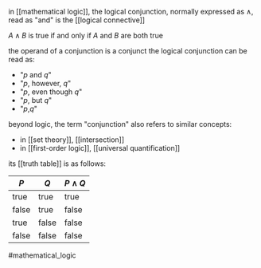 in [[mathematical logic]], the logical conjunction, normally expressed as $\wedge$, read as "and" is the [[logical connective]]

$A \wedge B$ is true if and only if $A$ and $B$ are both true

the operand of a conjunction is a conjunct
the logical conjunction can be read as:
 - "$p$ and $q$"
 - "$p$, however, $q$"
 - "$p$, even though $q$"
 - "$p$, but $q$"
 - "$p$,$q$"

beyond logic, the term "conjunction" also refers to similar concepts:
- in [[set theory]], [[intersection]]
- in [[first-order logic]], [[universal quantification]]

its [[truth table]] is as follows:

$P$|$Q$ | $P \wedge Q$ 
---|----|---
true |true| true
false | true| false
true | false | false
false | false | false

#mathematical_logic 